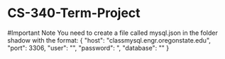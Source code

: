 # CS-340-Term-Project

#Important Note
You need to create a file called mysql.json in the folder shadow with the format:
{
    "host": "classmysql.engr.oregonstate.edu",
    "port": 3306,
    "user": "<username>",
    "password": <password>",
    "database": "<database>"
}
